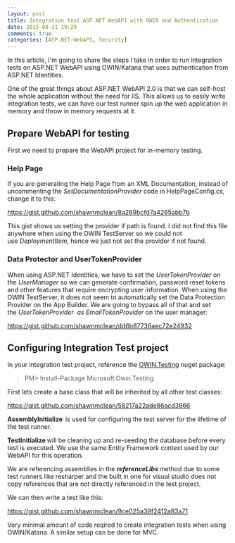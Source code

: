 ```yaml
---
layout: post
title: Integration test ASP.NET WebAPI with OWIN and Authentication
date: 2015-08-31 19:29
comments: true
categories: [ASP.NET-WebAPI, Security]
---
```

In this article, I'm going to share the steps I take in order to run integration tests on ASP.NET WebAPI using OWIN/Katana that uses authentication from ASP.NET Identities.

One of the great things about ASP.NET WebAPI 2.0 is that we can self-host the whole application without the need for IIS. This allows us to easily write integration tests, we can have our test runner spin up the web application in memory and throw in memory requests at it.
<h2>Prepare WebAPI for testing</h2>
First we need to prepare the WebAPI project for in-memory testing.
<h3>Help Page</h3>
If you are generating the Help Page from an XML Documentation, instead of uncommenting the <em>SetDocumentationProvider</em> code in HelpPageConfig.cs, change it to this:

https://gist.github.com/shawnmclean/8a269bcfd7a4265abb7b

This gist shows us setting the provider if path is found. I did not find this file anywhere when using the OWIN TestServer so we could not use <em>DeploymentItem, </em>hence we just not set the provider if not found.
<h3>Data Protector and UserTokenProvider</h3>
When using ASP.NET Identities, we have to set the <em>UserTokenProvider </em>on the <i>UserManager </i>so we can generate confirmation, password reset tokens and other features that require encrypting user information. When using the OWIN TestServer, it does not seem to automatically set the Data Protection Provider on the App Builder. We are going to bypass all of that and set the <em>UserTokenProvider  as EmailTokenProvider </em>on the user manager:

https://gist.github.com/shawnmclean/dd6b87736aec72e24932
<h2>Configuring Integration Test project</h2>
In your integration test project, reference the <a title="OWIN Testing Nuget package" href="https://www.nuget.org/packages/Microsoft.Owin.Testing/" target="_blank">OWIN.Testing</a> nuget package:
<blockquote>PM&gt; Install-Package Microsoft.Owin.Testing</blockquote>
First lets create a base class that will be inherited by all other test classes:

https://gist.github.com/shawnmclean/58217a22ade86acd3866

<strong>AssemblyInitialize  </strong>is used for configuring the test server for the lifetime of the test runner.

<strong>TestInitialize </strong>will be cleaning up and re-seeding the database before every test is executed. We use the same Entity Framework context used by our WebAPI for this operation.

We are referencing assemblies in the <strong><em>referenceLibs</em> </strong>method due to some test runners like resharper and the built in one for visual studio does not copy references that are not directly referenced in the test project.

We can then write a test like this:

https://gist.github.com/shawnmclean/9ce025a39f2412a83a71

Very minimal amount of code reqired to create integration tests when using OWIN/Katana. A similar setup can be done for MVC.

&nbsp;

&nbsp;

